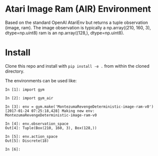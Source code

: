 # Atari Image Ram (AIR) Environment

Based on the standard OpenAI AtariEnv but returns a tuple observation (image,
ram).  The image observation is typically a np.array((210, 160, 3),
dtype=np.uint8) ram is an np.array((128,), dtype=np.uint8).

# Install

Clone this repo and install with `pip install -e .` from within the cloned directory.

The environments can be used like:

```
In [1]: import gym

In [2]: import gym_air

In [3]: env = gym.make('MontezumaRevengeDeterministic-image-ram-v0')
[2017-01-24 07:25:18,428] Making new env: MontezumaRevengeDeterministic-image-ram-v0

In [4]: env.observation_space
Out[4]: Tuple(Box(210, 160, 3), Box(128,))

In [5]: env.action_space
Out[5]: Discrete(18)

In [6]: 
```
